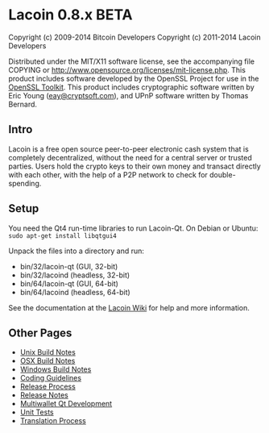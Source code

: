 Lacoin 0.8.x BETA
====================

Copyright (c) 2009-2014 Bitcoin Developers
Copyright (c) 2011-2014 Lacoin Developers

Distributed under the MIT/X11 software license, see the accompanying
file COPYING or http://www.opensource.org/licenses/mit-license.php.
This product includes software developed by the OpenSSL Project for use in the [OpenSSL Toolkit](http://www.openssl.org/). This product includes
cryptographic software written by Eric Young ([eay@cryptsoft.com](mailto:eay@cryptsoft.com)), and UPnP software written by Thomas Bernard.


Intro
---------------------
Lacoin is a free open source peer-to-peer electronic cash system that is
completely decentralized, without the need for a central server or trusted
parties.  Users hold the crypto keys to their own money and transact directly
with each other, with the help of a P2P network to check for double-spending.


Setup
---------------------
You need the Qt4 run-time libraries to run Lacoin-Qt. On Debian or Ubuntu:
	`sudo apt-get install libqtgui4`

Unpack the files into a directory and run:

- bin/32/lacoin-qt (GUI, 32-bit)
- bin/32/lacoind (headless, 32-bit)
- bin/64/lacoin-qt (GUI, 64-bit)
- bin/64/lacoind (headless, 64-bit)

See the documentation at the [Lacoin Wiki](http://lacoin.info)
for help and more information.


Other Pages
---------------------
- [Unix Build Notes](build-unix.md)
- [OSX Build Notes](build-osx.md)
- [Windows Build Notes](build-msw.md)
- [Coding Guidelines](coding.md)
- [Release Process](release-process.md)
- [Release Notes](release-notes.md)
- [Multiwallet Qt Development](multiwallet-qt.md)
- [Unit Tests](unit-tests.md)
- [Translation Process](translation_process.md)
